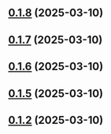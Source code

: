 ## [0.1.8](https://github.com/squareup/vscode-mcp/compare/v0.1.7...v0.1.8) (2025-03-10)



## [0.1.7](https://github.com/squareup/vscode-mcp/compare/v0.1.6...v0.1.7) (2025-03-10)



## [0.1.6](https://github.com/squareup/vscode-mcp/compare/v0.1.5...v0.1.6) (2025-03-10)



## [0.1.5](https://github.com/squareup/vscode-mcp/compare/v0.1.2...v0.1.5) (2025-03-10)



## [0.1.2](https://github.com/squareup/vscode-mcp/compare/v0.1.1...v0.1.2) (2025-03-10)




